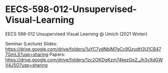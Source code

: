 # EECS-598-012-Unsupervised-Visual-Learning
EECS 598-012 Unsupervised Visual Learning @ Umich (2021 Winter)

Seminar (Lecture) Slides: https://drive.google.com/drive/folders/1uYC7ydNblM7gCc9GzydH3U1CB477GmLS?usp=sharing
Papers: https://drive.google.com/drive/folders/1zc2OKDgKzm74kezGe2_Jh3yXdGWV4J5O?usp=sharing